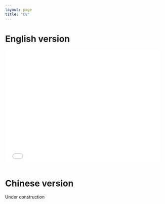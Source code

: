 ```yaml
---
layout: page
title: "CV"
---
```


# English version
<embed src="/CV/CV_Public_EN.pdf" width="100%" height="375" 
 type="application/pdf">

# Chinese version
Under construction